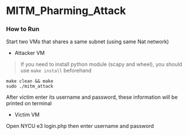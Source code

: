 # MITM_Pharming_Attack

### How to Run
Start two VMs that shares a same subnet (using same Nat network)

- Attacker VM
> If you need to install python module (scapy and wheel), you should use `make install` beforehand
```
make clean && make
sudo ./mitm_attack
```
After victim enter its username and password,
these information will be printed on terminal

- Victim VM

Open NYCU e3 login.php
then enter username and password
